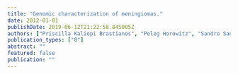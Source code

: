 ```yaml
---
title: "Genomic characterization of meningiomas."
date: 2012-01-01
publishDate: 2019-06-12T21:22:58.845005Z
authors: ["Priscilla Kaliopi Brastianos", "Peleg Horowitz", "Sandro Santagata", "Robert T Jones", "Aaron McKenna", "Keith Ligon", "Emanuele Palescandolo", "Paul Van Hummelen", "Gad Getz", "William C Hahn", " others"]
publication_types: ["0"]
abstract: ""
featured: false
publication: ""
---
```


